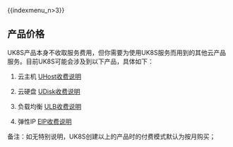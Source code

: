 {{indexmenu_n>3}}
## 产品价格

UK8S产品本身不收取服务费用，但你需要为使用UK8S服务而用到的其他云产品服务。目前UK8S可能会涉及到以下产品，具体如下：

1. 云主机  [UHost收费说明](/compute/uhost/price)

2. 云硬盘  [UDisk收费说明](/storage_cdn/udisk/price)

3. 负载均衡   [ULB收费说明](/network/ulb/fast/price)

4. 弹性IP    [EIP收费说明](/network/unet/eip_price)

备注：如无特别说明，UK8S创建以上的产品时的付费模式默认为按月购买；